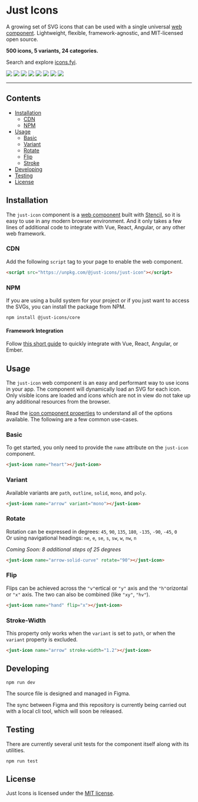 # Just Icons

A growing set of SVG icons that can be used with a single universal [web component](https://www.webcomponents.org/). Lightweight, flexible, framework-agnostic, and MIT-licensed open source.

**500 icons, 5 variants, 24 categories.**

Search and explore [icons.fyi](https://icons.fyi).

![](svg/poly/hand.svg)
![](svg/poly/person.svg)
![](svg/poly/globe-earth.svg)
![](svg/poly/arrows-cross.svg)
![](svg/poly/pen-fountain.svg)
![](svg/poly/palette.svg)
![](svg/poly/aperture.svg)
![](svg/poly/image.svg)

___

## Contents

- [Installation](##Installation)
   - [CDN](###CDN)
   - [NPM](###NPM)
- [Usage](##Usage)
   - [Basic](###Basic)
   - [Variant](###Variant)
   - [Rotate](###Rotate)
   - [Flip](###Flip)
   - [Stroke](###Stroke)
- [Developing](##Developing)
- [Testing](##Testing)
- [License](##License)


## Installation

The `just-icon` component is a [web component](https://www.webcomponents.org/) built with [Stencil](https://stenciljs.com/), so it is easy to use in any modern browser environment. And it only takes a few lines of additional code to integrate with Vue, React, Angular, or any other web framework.

### CDN

Add the following `script` tag to your page to enable the web component.

```html
<script src="https://unpkg.com/@just-icons/just-icon"></script>
```

### NPM

If you are using a build system for your project or if you just want to access the SVGs, you can install the package from NPM.

```
npm install @just-icons/core
```

#### Framework Integration

Follow [this short guide](https://stenciljs.com/docs/overview) to quickly integrate with Vue, React, Angular, or Ember.

## Usage

The `just-icon` web component is an easy and performant way to use icons in your app. The component will dynamically load an SVG for each icon. Only visible icons are loaded and icons which are not in view do not take up any additional resources from the browser.

Read the [icon component properties](src/components/icon/readme.md) to understand all of the options available. The following are a few common use-cases.

### Basic

To get started, you only need to provide the `name` attribute on the `just-icon` component.


```html
<just-icon name="heart"></just-icon>
```

### Variant

Available variants are `path`, `outline`, `solid`, `mono`, and `poly`.

```html
<just-icon name="arrow" variant="mono"></just-icon>
```

### Rotate

Rotation can be expressed in degrees: `45`, `90`, `135`, `180`, `-135`, `-90`, `-45`, `0` <br>
Or using navigational headings: `ne`, `e`, `se`, `s`, `sw`, `w`, `nw`, `n`

_Coming Soon: 8 additional steps of 25 degrees_

```html
<just-icon name="arrow-solid-curve" rotate="90"></just-icon>
```

### Flip

Flips can be achieved across the `"v"`ertical or `"y"` axis and the `"h"`orizontal or `"x"` axis. The two can also be combined (like `"xy"`, `"hv"`).

```html
<just-icon name="hand" flip="x"></just-icon>
```

### Stroke-Width

This property only works when the `variant` is set to `path`, or when the `variant` property is excluded.

```html
<just-icon name="arrow" stroke-width="1.2"></just-icon>
```

## Developing

```
npm run dev
```

The source file is designed and managed in Figma.

The sync between Figma and this repository is currently being carried out with a local cli tool, which will soon be released.

## Testing

There are currently several unit tests for the component itself along with its utilities.

```
npm run test
```

## License

Just Icons is licensed under the [MIT license](https://opensource.org/licenses/MIT).
